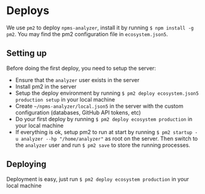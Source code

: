 # Deploys

We use `pm2` to deploy `npms-analyzer`, install it by running `$ npm install -g pm2`. You may find the pm2 configuration file in `ecosystem.json5`.

## Setting up

Before doing the first deploy, you need to setup the server:

- Ensure that the `analyzer` user exists in the server
- Install pm2 in the server
- Setup the deploy environment by running `$ pm2 deploy ecosystem.json5 production setup` in your local machine
- Create `~/npms-analyzer/local.json5` in the server with the custom configuration (databases, GitHub API tokens, etc)
- Do your first deploy by running `$ pm2 deploy ecosystem production` in your local machine
- If everything is ok, setup pm2 to run at start by running `$ pm2 startup -u analyzer --hp "/home/analyzer"` as root on the server. Then switch to the `analyzer` user and run `$ pm2 save` to store the running processes.

## Deploying

Deployment is easy, just run `$ pm2 deploy ecosystem production` in your local machine
